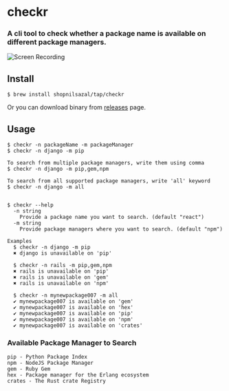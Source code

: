 # checkr

### A cli tool to check whether a package name is available on different package managers.

![Screen Recording](https://raw.githubusercontent.com/shopnilsazal/checkr/master/recording.gif)


## Install

```
$ brew install shopnilsazal/tap/checkr
```

Or you can download binary from [releases](https://github.com/shopnilsazal/checkr/releases) page.


## Usage

```
$ checkr -n packageName -m packageManager
$ checkr -n django -m pip

To search from multiple package managers, write them using comma
$ checkr -n django -m pip,gem,npm

To search from all supported package managers, write 'all' keyword
$ checkr -n django -m all


$ checkr --help
  -n string
    Provide a package name you want to search. (default "react")
  -m string
    Provide package managers where you want to search. (default "npm")

Examples
  $ checkr -n django -m pip
  ✖ django is unavailable on 'pip'

  $ checkr -n rails -m pip,gem,npm
  ✖ rails is unavailable on 'pip'
  ✖ rails is unavailable on 'gem'
  ✖ rails is unavailable on 'npm'
  
  $ checkr -n mynewpackage007 -m all
  ✔ mynewpackage007 is available on 'gem'
  ✔ mynewpackage007 is available on 'hex'
  ✔ mynewpackage007 is available on 'pip'
  ✔ mynewpackage007 is available on 'npm'
  ✔ mynewpackage007 is available on 'crates'

```

### Available Package Manager to Search
```
pip - Python Package Index
npm - NodeJS Package Manager
gem - Ruby Gem
hex - Package manager for the Erlang ecosystem
crates - The Rust crate Registry
```